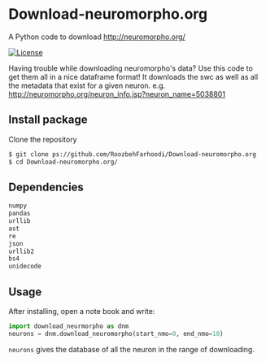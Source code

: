 # Download-neuromorpho.org
A Python code to download http://neuromorpho.org/

[![License](https://img.shields.io/badge/License-MIT-blue.svg)](https://github.com/RoozbehFarhoodi/Download-neuromorpho.org/blob/master/LICENSE)

Having trouble while downloading neuromorpho's data? Use this code to get them all in a nice dataframe format!
It downloads the swc as well as all the metadata that exist for a given neuron. 
e.g. http://neuromorpho.org/neuron_info.jsp?neuron_name=5038801

## Install package

Clone the repository

```bash
$ git clone ps://github.com/RoozbehFarhoodi/Download-neuromorpho.org
$ cd Download-neuromorpho.org/
```

## Dependencies
```python
numpy
pandas
urllib
ast
re
json
urllib2
bs4
unidecode
```

## Usage

After installing, open a note book and write:

```python
import download_neurmorpho as dnm
neurons = dnm.download_neuromorpho(start_nmo=0, end_nmo=10)
```

```neurons``` gives the database of all the neuron in the range of downloading.
